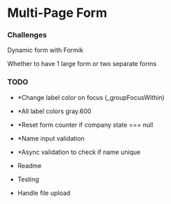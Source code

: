 # Multi-Page Form

### Challenges

Dynamic form with Formik

Whether to have 1 large form or two separate forms

### TODO

- \*Change label color on focus (\_groupFocusWithin)

- \*All label colors gray.600

- \*Reset form counter if company state === null

- \*Name input validation

- \*Async validation to check if name unique

- Readme

- Testing

- Handle file upload
